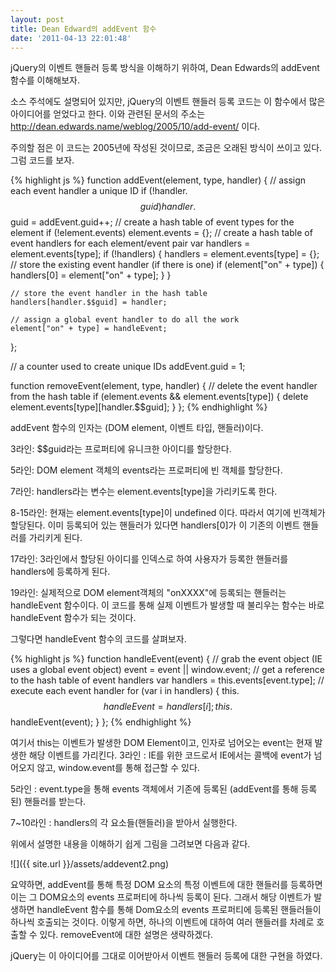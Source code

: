 ```yaml
---
layout: post
title: Dean Edward의 addEvent 함수
date: '2011-04-13 22:01:48'
---
```


jQuery의 이벤트 핸들러 등록 방식을 이해하기 위하여, Dean Edwards의 addEvent 함수를 이해해보자.

소스 주석에도 설명되어 있지만, jQuery의 이벤트 핸들러 등록 코드는 이 함수에서 많은 아이디어를 얻었다고 한다. 이와 관련된 문서의 주소는 http://dean.edwards.name/weblog/2005/10/add-event/ 이다.

주의할 점은 이 코드는 2005년에 작성된 것이므로, 조금은 오래된 방식이 쓰이고 있다.
그럼 코드를 보자.

<span style="font-family: Consolas, Monaco, 'Courier New', Courier, monospace;font-size: 12px;line-height: 18px"> </span>

{% highlight js %}
function addEvent(element, type, handler) {
    // assign each event handler a unique ID
    if (!handler.$$guid) handler.$$guid = addEvent.guid++;
    // create a hash table of event types for the element
    if (!element.events) element.events = {};
    // create a hash table of event handlers for each element/event pair
    var handlers = element.events[type];
    if (!handlers) {
        handlers = element.events[type] = {};
        // store the existing event handler (if there is one)
        if (element["on" + type]) {
            handlers[0] = element["on" + type];
        }
    }

    // store the event handler in the hash table
    handlers[handler.$$guid] = handler;

    // assign a global event handler to do all the work
    element["on" + type] = handleEvent;
};

// a counter used to create unique IDs
addEvent.guid = 1;

function removeEvent(element, type, handler) {
    // delete the event handler from the hash table
    if (element.events && element.events[type]) {
        delete element.events[type][handler.$$guid];
    }
};
{% endhighlight %}

addEvent 함수의 인자는 (DOM element, 이벤트 타입, 핸들러)이다.

3라인: $$guid라는 프로퍼티에 유니크한 아이디를 할당한다.

5라인: DOM element 객체의 events라는 프로퍼티에 빈 객체를 할당한다.

7라인: handlers라는 변수는 element.events[type]을 가리키도록 한다.

8-15라인: 현재는 element.events[type]이 undefined 이다. 따라서 여기에 빈객체가 할당된다. 이미 등록되어 있는 핸들러가 있다면 handlers[0]가 이 기존의 이벤트 핸들러를 가리키게 된다.

17라인: 3라인에서 할당된 아이디를 인덱스로 하여 사용자가 등록한 핸들러를 handlers에 등록하게 된다.

19라인: 실제적으로 DOM element객체의 "onXXXX"에 등록되는 핸들러는 handleEvent 함수이다. 이 코드를 통해 실제 이벤트가 발생할 때 불리우는 함수는 바로 handleEvent 함수가 되는 것이다.

그렇다면 handleEvent 함수의 코드를 살펴보자.

{% highlight js %}
function handleEvent(event) {
    // grab the event object (IE uses a global event object)
    event = event || window.event;
    // get a reference to the hash table of event handlers
    var handlers = this.events[event.type];
    // execute each event handler
    for (var i in handlers) {
        this.$$handleEvent = handlers[i];
        this.$$handleEvent(event);
    }
};
{% endhighlight %}

여기서 this는 이벤트가 발생한 DOM Element이고, 인자로 넘어오는 event는 현재 발생한 해당 이벤트를 가리킨다.
3라인 : IE를 위한 코드로서 IE에서는 콜백에 event가 넘어오지 않고, window.event를 통해 접근할 수 있다.

5라인 : event.type을 통해 events 객체에서 기존에 등록된 (addEvent를 통해 등록된) 핸들러를 받는다.

7~10라인 : handlers의 각 요소들(핸들러)을 받아서 실행한다.

위에서 설명한 내용을 이해하기 쉽게 그림을 그려보면 다음과 같다.

![]({{ site.url }}/assets/addevent2.png)

요약하면, addEvent를 통해 특정 DOM 요소의 특정 이벤트에 대한 핸들러를 등록하면 이는 그 DOM요소의 events 프로퍼티에 하나씩 등록이 된다. 그래서 해당 이벤트가 발생하면 handleEvent 함수를 통해 Dom요소의 events 프로퍼티에 등록된 핸들러들이 하나씩 호출되는 것이다. 이렇게 하면, 하나의 이벤트에 대하여 여러 핸들러를 차례로 호출할 수 있다. removeEvent에 대한 설명은 생략하겠다.

jQuery는 이 아이디어를 그대로 이어받아서 이벤트 핸들러 등록에 대한 구현을 하였다.
